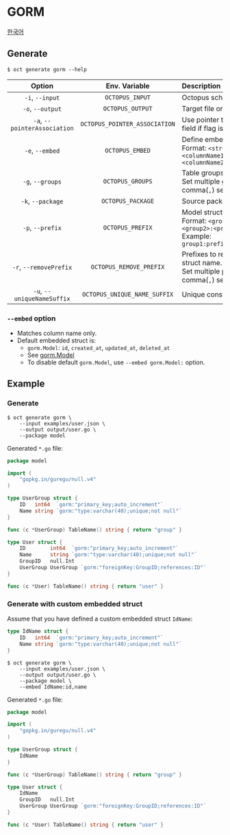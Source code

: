 # GORM

[한국어](kr/gorm.md)

## Generate

```shell
$ oct generate gorm --help
```

|            Option            |         Env. Variable         | Description                                                                                                                       |
| :--------------------------: | :---------------------------: | :-------------------------------------------------------------------------------------------------------------------------------- |
|       `-i`, `--input`        |        `OCTOPUS_INPUT`        | Octopus schema file to read                                                                                                       |
|       `-o`, `--output`       |       `OCTOPUS_OUTPUT`        | Target file or directory                                                                                                          |
| `-a`, `--pointerAssociation` | `OCTOPUS_POINTER_ASSOCIATION` | Use pointer type on associated field if flag is set                                                                               |
|       `-e`, `--embed`        |        `OCTOPUS_EMBED`        | Define embedded struct.<br />Format: `<structName>:<columnName1>[,<columnName2>]...`                                              |
|       `-g`, `--groups`       |       `OCTOPUS_GROUPS`        | Table groups to generate.<br />Set multiple groups with comma(`,`) separated.                                                     |
|      `-k`, `--package`       |       `OCTOPUS_PACKAGE`       | Source package name                                                                                                               |
|       `-p`, `--prefix`       |       `OCTOPUS_PREFIX`        | Model struct name prefix.<br />Format: `<group1>:<prefix1>[,<group2>:<prefix2>]...`<br />Example: `group1:prefix1,group2:prefix2` |
|    `-r`, `--removePrefix`    |    `OCTOPUS_REMOVE_PREFIX`    | Prefixes to remove from model struct name.<br />Set multiple prefixes with comma(`,`) separated.                                  |
|  `-u`, `--uniqueNameSuffix`  | `OCTOPUS_UNIQUE_NAME_SUFFIX`  | Unique constraint name suffix                                                                                                     |

### `--embed` option

- Matches column name only.
- Default embedded struct is:
  - `gorm.Model`: `id`, `created_at`, `updated_at`, `deleted_at`
  - See [gorm.Model](https://gorm.io/docs/models.html#gorm-Model)
  - To disable default `gorm.Model`, use `--embed gorm.Model:` option.

## Example

### Generate

```shell
$ oct generate gorm \
    --input examples/user.json \
    --output output/user.go \
    --package model
```

Generated `*.go` file:

```go
package model

import (
	"gopkg.in/guregu/null.v4"
)

type UserGroup struct {
	ID   int64  `gorm:"primary_key;auto_increment"`
	Name string `gorm:"type:varchar(40);unique;not null"`
}

func (c *UserGroup) TableName() string { return "group" }

type User struct {
	ID        int64  `gorm:"primary_key;auto_increment"`
	Name      string `gorm:"type:varchar(40);unique;not null"`
	GroupID   null.Int
	UserGroup UserGroup `gorm:"foreignKey:GroupID;references:ID"`
}

func (c *User) TableName() string { return "user" }
```

### Generate with custom embedded struct

Assume that you have defined a custom embedded struct `IdName`:

```go
type IdName struct {
    ID   int64  `gorm:"primary_key;auto_increment"`
    Name string `gorm:"type:varchar(40);unique;not null"`
}
```

```shell
$ oct generate gorm \
    --input examples/user.json \
    --output output/user.go \
    --package model \
    --embed IdName:id,name
```

Generated `*.go` file:

```go
package model

import (
	"gopkg.in/guregu/null.v4"
)

type UserGroup struct {
	IdName
}

func (c *UserGroup) TableName() string { return "group" }

type User struct {
	IdName
	GroupID   null.Int
	UserGroup UserGroup `gorm:"foreignKey:GroupID;references:ID"`
}

func (c *User) TableName() string { return "user" }
```
